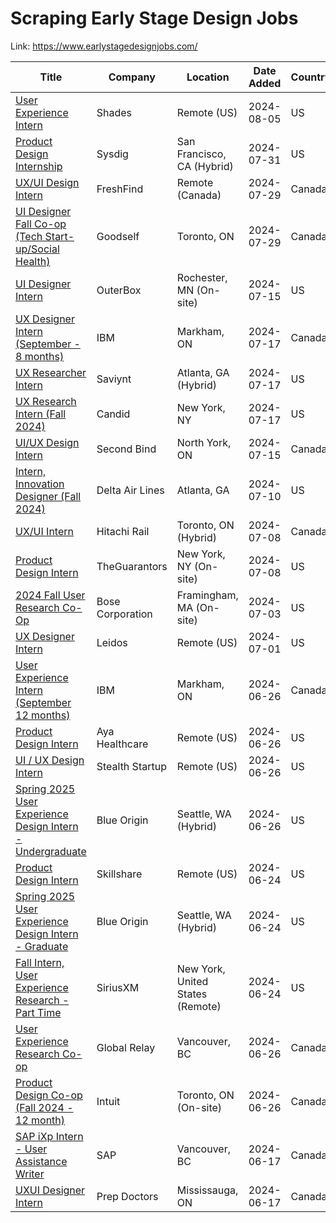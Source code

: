 # Scraping Early Stage Design Jobs 

Link: https://www.earlystagedesignjobs.com/

| Title | Company | Location | Date Added | Country | ESDJ Link |
| --- | --- | --- | --- | --- | --- |
| [User Experience Intern](https://www.linkedin.com/jobs/view/3986102574)| Shades | Remote (US)  | 2024-08-05 | US | [Link](https://www.earlystagedesignjobs.com/jobs/user-experience-intern-8ffa9) | 
| [Product Design Internship ](https://jobs.lever.co/sysdig/c5025c0f-4a81-4048-8c59-727fbf366cb4/)| Sysdig | San Francisco, CA (Hybrid) | 2024-07-31 | US | [Link](https://www.earlystagedesignjobs.com/jobs/product-design-internship-3b755) | 
| [UX/UI Design Intern ](https://ca.indeed.com/viewjob?cmp=FreshFind&t=User%20Experience%20Design%20Intern&jk=ff36901f6e46ec05&)| FreshFind | Remote (Canada) | 2024-07-29 | Canada | [Link](https://www.earlystagedesignjobs.com/jobs/ux-ui-design-intern-3666d) | 
| [UI Designer Fall Co-op (Tech Start-up/Social Health)](https://ca.indeed.com/viewjob?cmp=Goodself&t=User%20Interface%20Designer&jk=f51a0a69e56debc4&)| Goodself | Toronto, ON | 2024-07-29 | Canada | [Link](https://www.earlystagedesignjobs.com/jobs/ui-designer-fall-co-op-tech-start-up-social-health) | 
| [UI Designer Intern](https://outerbox.bamboohr.com/careers/124)| OuterBox | Rochester, MN (On-site) | 2024-07-15 | US | [Link](https://www.earlystagedesignjobs.com/jobs/ui-designer-intern-e3e84) | 
| [UX Designer Intern (September - 8 months)](https://ca.indeed.com/viewjob?jk=f3502cd3ea7bb8cd&tk=1i2mlje4ogopi86u&from=serp&vjs=3)| IBM | Markham, ON | 2024-07-17 | Canada | [Link](https://www.earlystagedesignjobs.com/jobs/ux-designer-intern-september---8-months-d2503) | 
| [UX Researcher Intern](https://www.linkedin.com/jobs/view/3969559177/)| Saviynt | Atlanta, GA (Hybrid) | 2024-07-17 | US | [Link](https://www.earlystagedesignjobs.com/jobs/ux-researcher-intern-165e6) | 
| [UX Research Intern (Fall 2024)](https://www.indeed.com/viewjob?jk=70b01a51ec6528ac&tk=1i2mner242st2003&from=serp&vjs=3)| Candid | New York, NY | 2024-07-17 | US | [Link](https://www.earlystagedesignjobs.com/jobs/ux-research-intern-fall-2024) | 
| [UI/UX Design Intern](https://ca.indeed.com/viewjob?jk=16774de92324ad44&tk=1i2mll2cpi00j857&from=serp&vjs=3)| Second Bind | North York, ON | 2024-07-15 | Canada | [Link](https://www.earlystagedesignjobs.com/jobs/ui-ux-design-intern-90456) | 
| [Intern, Innovation Designer (Fall 2024)](https://www.indeed.com/viewjob?jk=be40836b87f22d45&tk=1i24ffco9n8hm80l&from=serp&vjs=3)| Delta Air Lines | Atlanta, GA  | 2024-07-10 | US | [Link](https://www.earlystagedesignjobs.com/jobs/intern-innovation-designer-fall-2024) | 
| [UX/UI Intern](https://gtsgbu.wd3.myworkdayjobs.com/Careers/job/Toronto/UX-UI-Intern_R1005626)| Hitachi Rail | Toronto, ON (Hybrid) | 2024-07-08 | Canada | [Link](https://www.earlystagedesignjobs.com/jobs/ux-ui-intern-ee270) | 
| [Product Design Intern](https://ats.rippling.com/theguarantors-open-positions/jobs/b7ddfd34-453d-47be-8424-2b58e41518a4?)| TheGuarantors | New York, NY (On-site) | 2024-07-08 | US | [Link](https://www.earlystagedesignjobs.com/jobs/product-design-intern-ece87) | 
| [2024 Fall User Research Co-Op](https://boseallaboutme.wd1.myworkdayjobs.com/Bose_Careers/job/US-MA---Framingham/XMLNAME-2024-Fall-User-Research-Co-Op_R26429?companyApplyUrl=%2526Source%253DLinkedIn)| Bose Corporation | Framingham, MA (On-site) | 2024-07-03 | US | [Link](https://www.earlystagedesignjobs.com/jobs/2024-fall-user-research-co-op) | 
| [UX Designer Intern](https://careers.leidos.com/jobs/14595485-ux-designer-intern?tm_job=R-00138348&tm_event=view&tm_company=2502&bid=56)| Leidos | Remote (US) | 2024-07-01 | US | [Link](https://www.earlystagedesignjobs.com/jobs/ux-designer-intern-6ab4f) | 
| [User Experience Intern (September 12 months)](https://careers.ibm.com/job/20589323/user-experience-intern-september-12-months-remote/)| IBM | Markham, ON | 2024-06-26 | Canada | [Link](https://www.earlystagedesignjobs.com/jobs/user-experience-intern-september-12-months) | 
| [Product Design Intern](https://www.ayahealthcare.com/corporate-careers/jobs/6044107?gh_jid=6044107)| Aya Healthcare | Remote (US) | 2024-06-26 | US | [Link](https://www.earlystagedesignjobs.com/jobs/product-design-intern-af1aa) | 
| [UI / UX Design Intern](https://app.dover.io/apply/onyx/b477d102-c0d5-44ae-81fc-7ee19f960113?rs=42706078)| Stealth Startup | Remote (US) | 2024-06-26 | US | [Link](https://www.earlystagedesignjobs.com/jobs/ui-ux-design-intern-7dc98) | 
| [Spring 2025 User Experience Design Intern - Undergraduate](https://blueorigin.wd5.myworkdayjobs.com/en-US/BlueOrigin/job/Seattle-WA/Spring-2025-User-Experience-Design-Intern---Undergraduate_R44512)| Blue Origin | Seattle, WA (Hybrid) | 2024-06-26 | US | [Link](https://www.earlystagedesignjobs.com/jobs/spring-2025-user-experience-design-intern---undergraduate) | 
| [Product Design Intern](https://jobs.lever.co/skillshare/d3bb0955-917f-4dc7-adb6-3284a415143b)| Skillshare | Remote (US) | 2024-06-24 | US | [Link](https://www.earlystagedesignjobs.com/jobs/product-design-intern-ba98b) | 
| [Spring 2025 User Experience Design Intern - Graduate](https://blueorigin.wd5.myworkdayjobs.com/en-US/BlueOrigin/job/Seattle-WA/Spring-2025-User-Experience-Design-Intern---Graduate_R44511)| Blue Origin | Seattle, WA (Hybrid) | 2024-06-24 | US | [Link](https://www.earlystagedesignjobs.com/jobs/spring-2025-user-experience-design-intern---graduate) | 
| [Fall Intern, User Experience Research - Part Time](https://careers.siriusxm.com/careers/jobs/15807?mode=apply&iis=LinkedIn&lang=en-us)| SiriusXM | New York, United States (Remote) | 2024-06-24 | US | [Link](https://www.earlystagedesignjobs.com/jobs/fall-intern-user-experience-research---part-time) | 
| [User Experience Research Co-op](https://ca.indeed.com/viewjob?jk=d590f5473b3522e3&tk=1i10mtvlcj1fv810&from=serp&vjs=3)| Global Relay | Vancouver, BC | 2024-06-26 | Canada | [Link](https://www.earlystagedesignjobs.com/jobs/user-experience-research-co-op-cbc39) | 
| [Product Design Co-op (Fall 2024 - 12 month) ](https://jobs.intuit.com/job/-/-/27595/66148072256?cid=job_li_click_ca_active-fy20_cn_text_job_intuit-talent&iis=job&iisn=li)| Intuit | Toronto, ON (On-site) | 2024-06-26 | Canada | [Link](https://www.earlystagedesignjobs.com/jobs/product-design-co-op-fall-2024---12-month) | 
| [SAP iXp Intern - User Assistance Writer](https://ca.indeed.com/viewjob?jk=f07088fce98bd964&tk=1i0cchauvlfi4800&from=serp&vjs=3)| SAP | Vancouver, BC | 2024-06-17 | Canada | [Link](https://www.earlystagedesignjobs.com/jobs/sap-ixp-intern---user-assistance-writer) | 
| [UXUI Designer Intern ](https://ca.indeed.com/viewjob?cmp=Prep-Doctors&t=Designer&jk=a9a6c6881782f6c5&)| Prep Doctors | Mississauga, ON | 2024-06-17 | Canada | [Link](https://www.earlystagedesignjobs.com/jobs/uxui-designer-intern) | 
